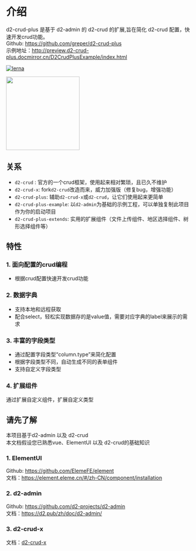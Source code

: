 # 介绍
d2-crud-plus 是基于 d2-admin 的 d2-crud 的扩展,旨在简化 d2-crud 配置，快速开发crud功能。   
Github: <https://github.com/greper/d2-crud-plus>    
示例地址：<http://preview.d2-crud-plus.docmirror.cn/D2CrudPlusExample/index.html>

[![lerna](https://img.shields.io/badge/maintained%20with-lerna-cc00ff.svg)](https://lerna.js.org/)

<a href="https://github.com/d2-projects/d2-admin" target="_blank"><img src="https://raw.githubusercontent.com/d2-projects/d2-admin/master/docs/image/d2-admin%402x.png" width="200"></a>

## 关系
* `d2-crud` : 官方的一个crud框架，使用起来相对繁琐，且已久不维护
* `d2-crud-x`: fork`d2-crud`改造而来，威力加强版（修复bug，增强功能）
* `d2-crud-plus`: 辅助`d2-crud-x`或`d2-crud`，让它们使用起来更简单
* `d2-crud-plus-example`: 以`d2-admin`为基础的示例工程，可以单独复制此项目作为你的启动项目
* `d2-crud-plus-extends`: 实用的扩展组件（文件上传组件、地区选择组件、树形选择组件等）


## 特性
### 1. 面向配置的crud编程 
* 根据crud配置快速开发crud功能

### 2. 数据字典  
* 支持本地和远程获取
* 配合select，轻松实现数据存的是value值，需要对应字典的label来展示的需求

### 3. 丰富的字段类型
* 通过配置字段类型“column.type”来简化配置
* 根据字段类型不同，自动生成不同的表单组件
* 支持自定义字段类型

### 4. 扩展组件  
通过扩展自定义组件，扩展自定义类型


## 请先了解
本项目基于d2-admin 以及 d2-crud   
本文档假设您已熟悉vue、ElementUI 以及 d2-crud的基础知识
### 1. ElementUI
Github: <https://github.com/ElemeFE/element>  
文档：<https://element.eleme.cn/#/zh-CN/component/installation> 
### 2. d2-admin
Github: <https://github.com/d2-projects/d2-admin>  
文档：<https://d2.pub/zh/doc/d2-admin/> 
### 3. d2-crud-x
文档：[d2-crud-x](../d2-crud-x/)


